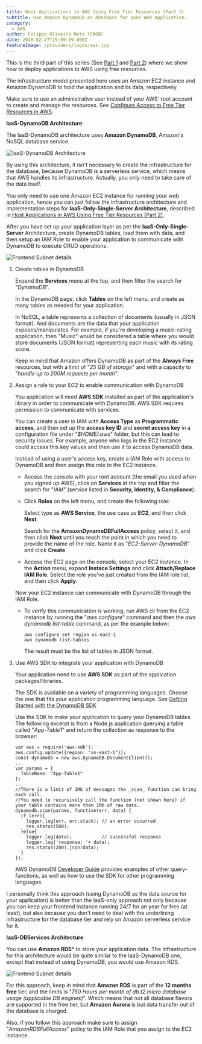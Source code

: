 ```yaml
---
title: Host Applications in AWS Using Free Tier Resources (Part 3)
subtitle: Use Amazon DynamoDB as database for your Web Application.
category:
  - AWS
author: Felippe Oliveira Neto (FAON)
date: 2020-02-27T19:59:59.000Z
featureImage: /providers/logos/aws.jpg
---
```

This is the third part of this series (See [Part 1](/aws-host-apps-part-1) and [Part 2](/aws-host-apps-part-2)) where we show how to deploy applications to AWS using free resources.

The infrastructure model presented here uses an Amazon EC2 instance and Amazon DynamoDB to hold the application and its data, respectively.

Make sure to use an administrative user instead of your AWS' root account to create and manage the resources. See [Configure Access to Free Tier Resources in AWS](/aws-provide-access-resources).

**IaaS-DynamoDB Architecture**:

The IaaS-DynamoDB architecture uses **Amazon DynamoDB**, Amazon's NoSQL database service.

![IaaS-DynamoDB Architecture](/uploads/aws/aws-iaas-dynamodb-architecture.jpg)

By using this architecture, it isn't necessary to create the infrastructure for the database, because DynamoDB is a serverless service, which means that AWS handles its infrastructure. Actually, you only need to take care of the data itself.

You only need to use one Amazon EC2 instance for running your web application, hence you can just follow the infrastructure architecture and implementation steps for **IaaS-Only-Single-Server Architecture**, described in [Host Applications in AWS Using Free Tier Resources (Part 2)](/aws-host-apps-part-2).

After you have set up your application layer as per the **IaaS-Only-Single-Server** Architecture, create DynamoDB tables, load them with data, and then setup an IAM Role to enable your application to communicate with DynamoDB to execute CRUD operations.

![Frontend Subnet details](/uploads/aws/aws-frontend-subnet-dynamodb-details.jpg)

1. Create tables in DynamoDB

    Expand the **Services** menu at the top, and then filter the search for "_DynamoDB_".

    In the DynamoDB page, click **Tables** on the left menu, and create as many tables as needed for your application.

    In NoSQL, a table represents a collection of documents (usually in JSON format). And documents are the data that your application exposes/manipulates. For example, if you're developing a music-rating application, then "Music" would be considered a table where you would store documents (JSON format) representing each music with its rating score.

    Keep in mind that Amazon offers DynamoDB as part of the **Always Free** resources, but with a limit of "_25 GB of storage_" and with a capacity to "_handle up to 200M requests per month_".

2. Assign a role to your EC2 to enable communication with DynamoDB

    You application will need **AWS SDK** installed as part of the application's library in order to communicate with DynamoDB. AWS SDK requires permission to communicate with services.

    You can create a user in IAM with **Access Type** as **Programmatic access**, and then set up the **access key ID** and **secret access key** in a configuration file under "_$HOME/.aws_" folder, but this can lead to security issues. For example, anyone who logs in the EC2 instance could access this key values and then use it to access DynamoDB data.

    Instead of using a user's access key, create a IAM Role with access to DynamoDB and then assign this role to the EC2 instance.

    * Access the console with your root account (the email you used when you signed up AWS), click on **Services** at the top and filter the search for "_IAM_" (service listed in **Security, Identity, & Compliance**).

    * Click **Roles** on the left menu, and create the following role:

        Select type as **AWS Service**, the use case as **EC2**, and then click **Next**.

        Search for the **AmazonDynamoDBFullAccess** policy, select it, and then click **Next** until you reach the point in which you need to provide the name of the role. Name it as "_EC2-Server-DynamoDB_" and click **Create**.

    * Access the EC2 page on the console, select your EC2 instance. In the **Action** menu, expand **Instace Settings** and click **Attach/Replace IAM Role**. Select the role you've just created from the IAM role list, and then click **Apply**.

    Now your EC2 instance can communicate with DynamoDB through the IAM Role.

    * To verify this communication is working, run AWS cli from the EC2 instance by running the "_aws configure_" command and then the _aws dynamodb list-table_ command, as per the example below:
      ```
      aws configure set region us-east-1
      aws dynamodb list-tables
      ```
      The result must be the list of tables in JSON format.

3. Use AWS SDK to integrate your application with DynamoDB

    Your application need to use **AWS SDK** as part of the application packages/libraries.

    The SDK is available on a variety of programming languages. Choose the one that fits your application programming language. See [Getting Started with the DynamoDB SDK](https://docs.aws.amazon.com/amazondynamodb/latest/developerguide/GettingStarted.html)

    Use the SDK to make your application to query your DynamoDB tables. The following excerpt is from a Node.js application querying a table called "_App-Table1_" and return the collection as response to the browser:
    ```
    var aws = require('aws-sdk');
    aws.config.update({region: "us-east-1"});
    const dynamodb = new aws.DynamoDB.DocumentClient();
    ...
    var params = {
      TableName: "App-Table1"
    };
    ...
    //There is a limit of 1Mb of messages the _scan_ function can bring each call.
    //You need to recursively call the function (not shown here) if your table contains more than 1Mb of raw data.
    dynamodb.scan(params, function(err, data) {
      if (err){
        logger.log(err, err.stack); // an error occurred
        res.status(500);
      }else{
        logger.log(data);           // successful response
        logger.log('response: '+ data);
        res.status(200).json(data);
      }
    });
    ```

    AWS DynamoDB [Developer Guide](https://docs.aws.amazon.com/amazondynamodb/latest/developerguide/GettingStarted.html) provides examples of other query-functions, as well as how to use the SDK for other programming languages.

I personally think this approach (using DynamoDB as the data source for your application) is better than the IaaS-only approach not only because you can keep your frontend instance running 24/7 for an year for free (at least), but also because you don't need to deal with the underlining infrastructure for the database tier and rely on Amazon serverless service for it.

**IaaS-DBServices Architecture**:

You can use **Amazon RDS*** to store your application data. The infrastructure for this architecture would be quite similar to the IaaS-DynamoDB one, except that instead of using DynamoDB, you would use Amazon RDS.

![Frontend Subnet details](/uploads/aws/aws-iaas-dbservices-architecture.jpg)

For this approach, keep in mind that **Amazon RDS** is part of the **12 months free** tier, and the limits is "_750 Hours
per month of db.t2.micro database usage (applicable DB engines)_". Which means that not all database flavors are supported in the free tier, but **Amazon Aurora** is but data transfer out of the database is charged.

Also, if you follow this approach  make sure to assign "_AmazonRDSFullAccess_" policy to the IAM Role that you assign to the EC2 instance.
